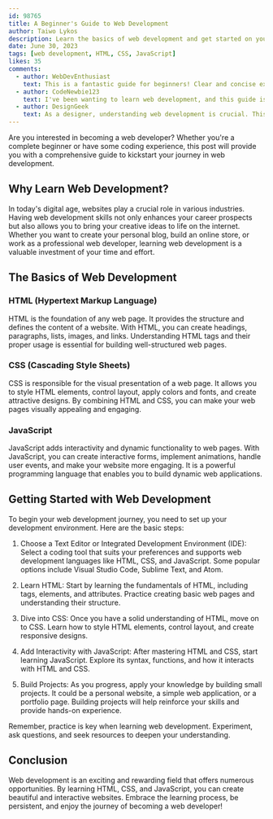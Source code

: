 ```yaml
---
id: 98765
title: A Beginner's Guide to Web Development
author: Taiwo Lykos
description: Learn the basics of web development and get started on your coding journey.
date: June 30, 2023
tags: [web development, HTML, CSS, JavaScript]
likes: 35
comments:
  - author: WebDevEnthusiast
    text: This is a fantastic guide for beginners! Clear and concise explanations. Thanks for sharing!
  - author: CodeNewbie123
    text: I've been wanting to learn web development, and this guide is exactly what I needed. Great job!
  - author: DesignGeek
    text: As a designer, understanding web development is crucial. This post has been very helpful. Keep it up!
---
```


Are you interested in becoming a web developer? Whether you're a complete beginner or have some coding experience, this post will provide you with a comprehensive guide to kickstart your journey in web development.

## Why Learn Web Development?

In today's digital age, websites play a crucial role in various industries. Having web development skills not only enhances your career prospects but also allows you to bring your creative ideas to life on the internet. Whether you want to create your personal blog, build an online store, or work as a professional web developer, learning web development is a valuable investment of your time and effort.

## The Basics of Web Development

### HTML (Hypertext Markup Language)

HTML is the foundation of any web page. It provides the structure and defines the content of a website. With HTML, you can create headings, paragraphs, lists, images, and links. Understanding HTML tags and their proper usage is essential for building well-structured web pages.

### CSS (Cascading Style Sheets)

CSS is responsible for the visual presentation of a web page. It allows you to style HTML elements, control layout, apply colors and fonts, and create attractive designs. By combining HTML and CSS, you can make your web pages visually appealing and engaging.

### JavaScript

JavaScript adds interactivity and dynamic functionality to web pages. With JavaScript, you can create interactive forms, implement animations, handle user events, and make your website more engaging. It is a powerful programming language that enables you to build dynamic web applications.

## Getting Started with Web Development

To begin your web development journey, you need to set up your development environment. Here are the basic steps:

1. Choose a Text Editor or Integrated Development Environment (IDE): Select a coding tool that suits your preferences and supports web development languages like HTML, CSS, and JavaScript. Some popular options include Visual Studio Code, Sublime Text, and Atom.

2. Learn HTML: Start by learning the fundamentals of HTML, including tags, elements, and attributes. Practice creating basic web pages and understanding their structure.

3. Dive into CSS: Once you have a solid understanding of HTML, move on to CSS. Learn how to style HTML elements, control layout, and create responsive designs.

4. Add Interactivity with JavaScript: After mastering HTML and CSS, start learning JavaScript. Explore its syntax, functions, and how it interacts with HTML and CSS.

5. Build Projects: As you progress, apply your knowledge by building small projects. It could be a personal website, a simple web application, or a portfolio page. Building projects will help reinforce your skills and provide hands-on experience.

Remember, practice is key when learning web development. Experiment, ask questions, and seek resources to deepen your understanding.

## Conclusion

Web development is an exciting and rewarding field that offers numerous opportunities. By learning HTML, CSS, and JavaScript, you can create beautiful and interactive websites. Embrace the learning process, be persistent, and enjoy the journey of becoming a web developer!
